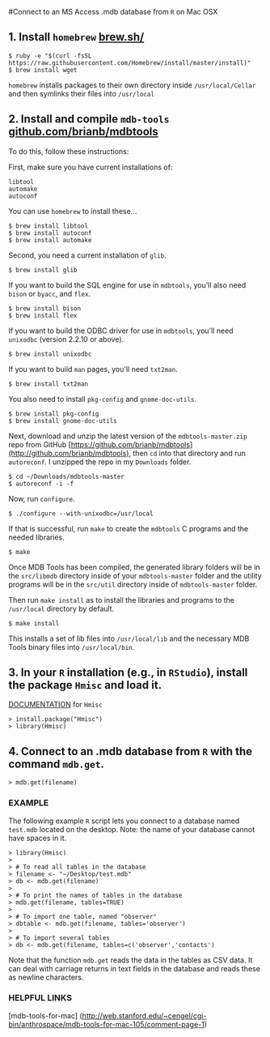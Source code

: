#Connect to an MS Access .mdb database from `R` on Mac OSX

## 1. Install `homebrew` [brew.sh/](http://brew.sh/)

	$ ruby -e "$(curl -fsSL https://raw.githubusercontent.com/Homebrew/install/master/install)"
	$ brew install wget

`homebrew` installs packages to their own directory inside `/usr/local/Cellar` and then symlinks their files into `/usr/local`

## 2. Install and compile `mdb-tools` [github.com/brianb/mdbtools](http://github.com/brianb/mdbtools)

To do this, follow these instructions:

First, make sure you have current installations of:

	libtool
	automake
	autoconf

You can use `homebrew` to install these...

	$ brew install libtool
	$ brew install autoconf
	$ brew install automake

Second, you need a current installation of `glib`.

	$ brew install glib

If you want to build the SQL engine for use in `mdbtools`, you'll also need `bison` or `byacc`, and `flex`.

	$ brew install bison
	$ brew install flex

If you want to build the ODBC driver for use in `mdbtools`, you'll need `unixodbc` (version 2.2.10 or
above).

	$ brew install unixodbc

If you want to build `man` pages, you'll need `txt2man`.

	$ brew install txt2man

You also need to install `pkg-config` and `gnome-doc-utils`.

	$ brew install pkg-config
	$ brew install gnome-doc-utils

Next, download and unzip the latest version of the `mdbtools-master.zip` repo from GitHub [https://github.com/brianb/mdbtools](http://github.com/brianb/mdbtools), then `cd` into that directory and run `autoreconf`. I unzipped the repo in my `Downloads` folder.

	$ cd ~/Downloads/mdbtools-master
	$ autoreconf -i -f
	
Now, run `configure`.

	$ ./configure --with-unixodbc=/usr/local

If that is successful, run `make` to create the `mdbtools` C programs and the needed libraries.

	$ make

Once MDB Tools has been compiled, the generated library folders will be in the `src/libmdb` directory inside of your `mdbtools-master` folder and the utility programs will be in the `src/util` directory inside of `mdbtools-master` folder.

Then run `make install` as to install the libraries and programs to the `/usr/local` directory by default.

	$ make install

This installs a set of lib files into `/usr/local/lib` and the necessary MDB Tools binary files into `/usr/local/bin`.

## 3. In your `R` installation (e.g., in `RStudio`), install the package `Hmisc` and load it.

[DOCUMENTATION](http://cran.r-project.org/web/packages/Hmisc/Hmisc.pdf) for `Hmisc`

	> install.package("Hmisc")
	> library(Hmisc)

## 4. Connect to an .mdb database from `R` with the command `mdb.get`.

	> mdb.get(filename)

### EXAMPLE

The following example `R` script lets you connect to a database named `test.mdb` located on the desktop. Note: the name of your database cannot have spaces in it.

	> library(Hmisc)
	> 
	> # To read all tables in the database
	> filename <- "~/Desktop/test.mdb"
	> db <- mdb.get(filename)
	> 
	> # To print the names of tables in the database
	> mdb.get(filename, tables=TRUE)
	>
	> # To import one table, named "observer"
	> dbtable <- mdb.get(filename, tables='observer')
	>
	> # To import several tables
	> db <- mdb.get(filename, tables=c('observer','contacts')

Note that the function `mdb.get` reads the data in the tables as CSV data. It can deal with carriage returns in text fields in the database and reads these as newline characters.

### HELPFUL LINKS
[mdb-tools-for-mac] (http://web.stanford.edu/~cengel/cgi-bin/anthrospace/mdb-tools-for-mac-105/comment-page-1)
